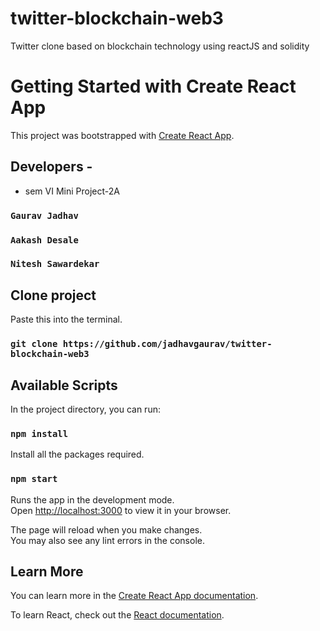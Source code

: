 # twitter-blockchain-web3
Twitter clone based on blockchain technology using reactJS and solidity

# Getting Started with Create React App

This project was bootstrapped with [Create React App](https://github.com/facebook/create-react-app).

## Developers -

- sem VI Mini Project-2A

### `Gaurav Jadhav`

### `Aakash Desale`

### `Nitesh Sawardekar`

## Clone project

Paste this into the terminal.

### `git clone https://github.com/jadhavgaurav/twitter-blockchain-web3`

## Available Scripts

In the project directory, you can run:

### `npm install`

Install all the packages required.

### `npm start`

Runs the app in the development mode.\
Open [http://localhost:3000](http://localhost:3000) to view it in your browser.

The page will reload when you make changes.\
You may also see any lint errors in the console.

## Learn More

You can learn more in the [Create React App documentation](https://facebook.github.io/create-react-app/docs/getting-started).

To learn React, check out the [React documentation](https://reactjs.org/).
